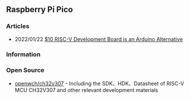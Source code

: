 ## Raspberry Pi Pico


### Articles
- 2022/01/22 [$10 RISC-V Development Board is an Arduino Alternative](https://www.tomshardware.com/news/risc-v-10-usd-development-board)


### Information


### Open Source
- [openwch/ch32v307](https://github.com/openwch/ch32v307) - Including the SDK、HDK、Datasheet of RISC-V MCU CH32V307 and other relevant development materials
